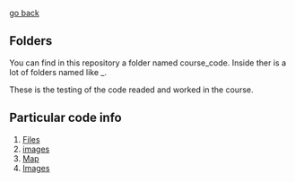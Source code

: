 [go back](../Readme.md)

## Folders

You can find in this repository a folder named course_code. Inside ther is a lot of folders named 
like <number>_<name>.

These is the testing of the code readed and worked in the course.

## Particular code info

1. [Files](./course/files.md)
2. [images](./course/images.md)
3. [Map](./course/webmap.md)
4. [Images](./course/computer_vision.md)